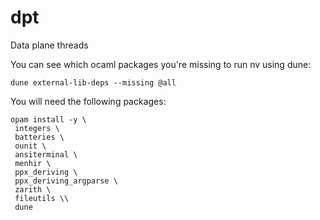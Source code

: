 # dpt
Data plane threads

You can see which ocaml packages you're missing to run nv using dune:

    dune external-lib-deps --missing @all

You will need the following packages:

    opam install -y \
     integers \
     batteries \
     ounit \
     ansiterminal \
     menhir \
     ppx_deriving \
     ppx_deriving_argparse \
     zarith \
     fileutils \\
     dune

